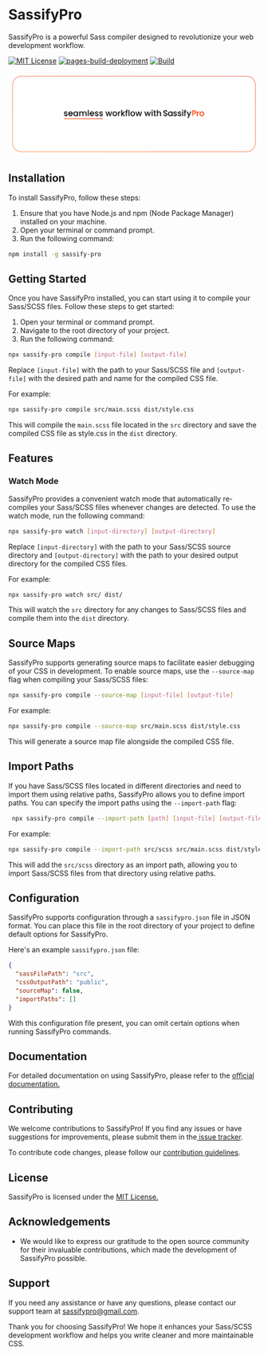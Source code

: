# SassifyPro

SassifyPro is a powerful Sass compiler designed to revolutionize your web development workflow.

[![MIT License](https://img.shields.io/badge/License-MIT-green.svg)](https://choosealicense.com/licenses/mit/)
[![pages-build-deployment](https://github.com/Codeauthor1/sassifypro/actions/workflows/pages/pages-build-deployment/badge.svg)](https://github.com/Codeauthor1/sassifypro/actions/workflows/pages/pages-build-deployment)
[![Build](https://github.com/Codeauthor1/sassifypro/actions/workflows/node.js.yml/badge.svg)](https://github.com/Codeauthor1/sassifypro/actions/workflows/node.js.yml)

![SassifyPro](./banner.png)

## Installation

To install SassifyPro, follow these steps:

1. Ensure that you have Node.js and npm (Node Package Manager) installed on your machine.
1. Open your terminal or command prompt.
1. Run the following command:

```bash
npm install -g sassify-pro
```

## Getting Started

Once you have SassifyPro installed, you can start using it to compile your Sass/SCSS files. Follow these steps to get started:

1. Open your terminal or command prompt.
1. Navigate to the root directory of your project.
1. Run the following command:

```bash
npx sassify-pro compile [input-file] [output-file]
```

Replace `[input-file]` with the path to your Sass/SCSS file and `[output-file]` with the desired path and name for the compiled CSS file.

For example:

```bash
npx sassify-pro compile src/main.scss dist/style.css
```

This will compile the `main.scss` file located in the `src` directory and save the compiled CSS file as style.css in the `dist` directory.

## Features

### Watch Mode

SassifyPro provides a convenient watch mode that automatically re-compiles your Sass/SCSS files whenever changes are detected. To use the watch mode, run the following command:

```bash
npx sassify-pro watch [input-directory] [output-directory]
```

Replace `[input-directory]` with the path to your Sass/SCSS source directory and `[output-directory]` with the path to your desired output directory for the compiled CSS files.

For example:

```bash
npx sassify-pro watch src/ dist/

```

This will watch the `src` directory for any changes to Sass/SCSS files and compile them into the `dist` directory.

## Source Maps

SassifyPro supports generating source maps to facilitate easier debugging of your CSS in development. To enable source maps, use the `--source-map` flag when compiling your Sass/SCSS files:

```bash
npx sassify-pro compile --source-map [input-file] [output-file]

```

For example:

```bash
npx sassify-pro compile --source-map src/main.scss dist/style.css

```

This will generate a source map file alongside the compiled CSS file.

## Import Paths

If you have Sass/SCSS files located in different directories and need to import them using relative paths, SassifyPro allows you to define import paths. You can specify the import paths using the `--import-path` flag:

```bash
 npx sassify-pro compile --import-path [path] [input-file] [output-file]
```

For example:

```bash
npx sassify-pro compile --import-path src/scss src/main.scss dist/style.css
```

This will add the `src/scss` directory as an import path, allowing you to import Sass/SCSS files from that directory using relative paths.

## Configuration

SassifyPro supports configuration through a `sassifypro.json` file in JSON format. You can place this file in the root directory of your project to define default options for SassifyPro.

Here's an example `sassifypro.json` file:

```json
{
  "sassFilePath": "src",
  "cssOutputPath": "public",
  "sourceMap": false,
  "importPaths": []
}
```

With this configuration file present, you can omit certain options when running SassifyPro commands.

## Documentation

For detailed documentation on using SassifyPro, please refer to the [official documentation.](https://codeauthor1.github.io/sassifypro/)

## Contributing

We welcome contributions to SassifyPro! If you find any issues or have suggestions for improvements, please submit them in the[ issue tracker](https://github.com/Codeauthor1/sassify-pro/issues).

To contribute code changes, please follow our [contribution guidelines](https://github.com/Codeauthor1/sassify-pro/contribute).

## License

SassifyPro is licensed under the [MIT License.](https://choosealicense.com/licenses/mit/)

## Acknowledgements

- We would like to express our gratitude to the open source community for their invaluable contributions, which made the development of SassifyPro possible.

## Support

If you need any assistance or have any questions, please contact our support team at sassifypro@gmail.com.

Thank you for choosing SassifyPro! We hope it enhances your Sass/SCSS development workflow and helps you write cleaner and more maintainable CSS.
